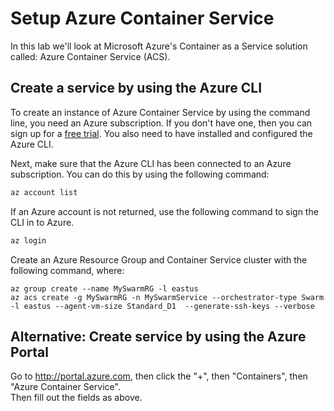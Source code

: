 # Setup Azure Container Service 
In this lab we'll look at Microsoft Azure's Container as a Service solution called: Azure Container Service (ACS).

## Create a service by using the Azure CLI

To create an instance of Azure Container Service by using the command line, you need an Azure subscription. If you don't have one, then you can sign up for a [free trial](http://azure.microsoft.com/pricing/free-trial/?WT.mc_id=AA4C1C935). You also need to have installed and configured the Azure CLI.

Next, make sure that the Azure CLI has been connected to an Azure subscription. You can do this by using the following command:

```bash
az account list
```
If an Azure account is not returned, use the following command to sign the CLI in to Azure.

```bash
az login
```

Create an Azure Resource Group and Container Service cluster with the following command, where:

```
az group create --name MySwarmRG -l eastus
az acs create -g MySwarmRG -n MySwarmService --orchestrator-type Swarm -l eastus --agent-vm-size Standard_D1  --generate-ssh-keys --verbose
```

## Alternative:  Create service by using the Azure Portal
Go to http://portal.azure.com, then click the "+", then "Containers", then "Azure Container Service".  
Then fill out the fields as above.

